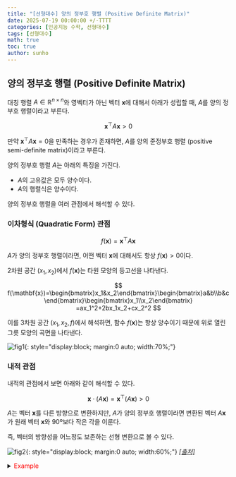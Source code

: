 ```yaml
---
title: "[선형대수] 양의 정부호 행렬 (Positive Definite Matrix)"
date: 2025-07-19 00:00:00 +/-TTTT
categories: [인공지능 수학, 선형대수]
tags: [선형대수]
math: true
toc: true
author: sunho
---
```


## 양의 정부호 행렬 (Positive Definite Matrix)

대칭 행렬 $A\in\mathbb{R}^{n\times n}$와 영벡터가 아닌 벡터 $\mathbf{x}$에 대해서 아래가 성립할 때, $A$를 양의 정부호 행렬이라고 부른다.

$$
\mathbf{x}^\top A\mathbf{x}>0
$$

만약 $\mathbf{x}^\top A\mathbf{x}=0$을 만족하는 경우가 존재하면, $A$를 양의 준정부호 행렬 (positive semi-definite matrix)이라고 부른다.

양의 정부호 행렬 $A$는 아래의 특징을 가진다.

- $A$의 고유값은 모두 양수이다.
- $A$의 행렬식은 양수이다.

양의 정부호 행렬을 여러 관점에서 해석할 수 있다.

### 이차형식 (Quadratic Form) 관점

$$
f(\mathbf{x})=\mathbf{x}^\top A\mathbf{x}
$$

$A$가 양의 정부호 행렬이라면, 어떤 벡터 $\mathbf{x}$에 대해서도 항상 $f(\mathbf{x})>0$이다.

2차원 공간 $(x_1,x_2)$에서 $f(\mathbf{x})$는 타원 모양의 등고선을 나타낸다.

$$
f(\mathbf{x})=\begin{bmatrix}x_1&x_2\end{bmatrix}\begin{bmatrix}a&b\\b&c\end{bmatrix}\begin{bmatrix}x_1\\x_2\end{bmatrix}
=ax_1^2+2bx_1x_2+cx_2^2
$$

이를 3차원 공간 $(x_1,x_2,f)$에서 해석하면, 함수 $f(\mathbf{x})$는 항상 양수이기 때문에 위로 열린 그릇 모양의 곡면을 나타낸다.

![fig1](mlm/19-1.png){: style="display:block; margin:0 auto; width:70%;"}

### 내적 관점

내적의 관점에서 보면 아래와 같이 해석할 수 있다.

$$
\mathbf{x}\cdot (A\mathbf{x})=\mathbf{x}^\top (A\mathbf{x})>0
$$

$A$는 벡터 $\mathbf{x}$를 다른 방향으로 변환하지만, $A$가 양의 정부호 행렬이라면 변환된 벡터 $A\mathbf{x}$가 원래 벡터 $\mathbf{x}$와 90º보다 작은 각을 이룬다.

즉, 벡터의 방향성을 어느정도 보존하는 선형 변환으로 볼 수 있다.

![fig2](mlm/19-2.png){: style="display:block; margin:0 auto; width:60%;"}
_[[출처]](https://angeloyeo.github.io/2021/12/20/positive_definite.html)_

<details>
<summary><font color='#FF0000'>Example</font></summary>
<div markdown="1">

$$
A=\begin{bmatrix}2&1\\1&2\end{bmatrix}
$$

---

**정의로 판별**

$$
\mathbf{x}^\top A\mathbf{x}=
\begin{bmatrix}x_1&x_2\end{bmatrix}\begin{bmatrix}2&1\\1&2\end{bmatrix}\begin{bmatrix}x_1\\x_2\end{bmatrix}
=2x_1^2+2x_1x_2+2x_2^2=2(x_1+\frac{1}{2}x_2)^2+\frac{3}{2}x_2^2
$$

$x_1,x_2\neq0$일 때 $2(x_1+\frac{1}{2}x_2)^2+\frac{3}{2}x_2^2$는 항상 양수이므로, $A$는 양의 정부호 행렬이다.

**고유값으로 판별**

$$
\text{det}(A-\lambda I)=\begin{vmatrix}2-\lambda&1\\1&2-\lambda\end{vmatrix}
=\lambda^2-4\lambda+3=(\lambda-1)(\lambda-3)=0
$$

고유값 $\lambda_1=3$과 $\lambda_2=1$ 모두 양수이므로 $A$는 양의 정부호 행렬이다.

</div>
</details>
